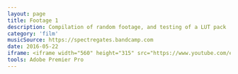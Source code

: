 ```yaml
---
layout: page
title: Footage 1
description: Compilation of random footage, and testing of a LUT pack
category: 'film'
musicSource: https://spectregates.bandcamp.com
date: 2016-05-22
iframe: <iframe width="560" height="315" src="https://www.youtube.com/embed/DhiqC6W4zOg?rel=0&amp;showinfo=0" frameborder="0" allowfullscreen></iframe>
tools: Adobe Premier Pro
---
```




